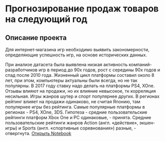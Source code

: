 # Прогнозирование продаж товаров на следующий год
## Описание проекта

Для интернет-магазина игр необходимо выявить закономерности, определяющие успешность игр, на основе исторических данных.

При анализе датасета была выявлена низкая активность компаний-разработчиков игр в период до 90х годов, рост с середины 90х годов и спад после 2010 года. Жизненный цикл платформы составил около 8 лет, при этом, компьютеры актуальны были всегда, но не так популярны. В 2017 году ставку надо делать на платформы PS4, XOne. Отзывы влияют на продажи, но их влияние невысокое, тк корреляция несильная. Игры жанров шутер и спорт популярнее других. В регионах рейтинг влияет на продажи одинаково, не считая Японию, там популярнее игры без рейтинга. Самые популярные платформы в регионах - PS4, XOne, 3DS. Гипотеза - средние пользовательские рейтинги платформ Xbox One и PC одинаковые, - принята. Средние пользовательские рейтинги жанров Action (англ. «действие», экшен-игры) и Sports (англ. «спортивные соревнования») разные, - отвергнута.
[Открыть Notebook](https://github.com/S1udent/yandex-practicum/blob/main/5-Прогнозирование%20продаж%20товаров%20на%20следующий%20год/Прогнозирование%20продаж%20товара%20на%20следующий%20год.ipynb)
